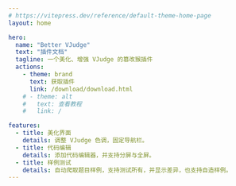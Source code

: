 ```yaml
---
# https://vitepress.dev/reference/default-theme-home-page
layout: home

hero:
  name: "Better VJudge"
  text: "插件文档"
  tagline: 一个美化、增强 VJudge 的篡改猴插件
  actions:
    - theme: brand
      text: 获取插件
      link: /download/download.html
    # - theme: alt
    #   text: 查看教程
    #   link: /

features:
  - title: 美化界面
    details: 调整 VJudge 色调，固定导航栏。
  - title: 代码编辑
    details: 添加代码编辑器，并支持分屏与全屏。
  - title: 样例测试
    details: 自动爬取题目样例，支持测试所有，并显示差异，也支持自造样例。
---
```



